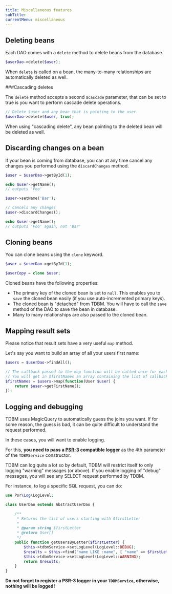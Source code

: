 ```yaml
---
title: Miscellaneous features
subTitle: 
currentMenu: miscellaneous
---
```


Deleting beans
--------------

Each DAO comes with a `delete` method to delete beans from the database.

```php
$userDao->delete($user);
```

When `delete` is called on a bean, the many-to-many relationships are automatically deleted as well.

###Cascading deletes

The `delete` method accepts a second `$cascade` parameter, that can be set to true is you want to perform cascade delete operations.

```php
// Delete $user and any bean that is pointing to the user.
$userDao->delete($user, true);
```

When using "cascading delete", any bean pointing to the deleted bean will be deleted as well.

Discarding changes on a bean
----------------------------

If your bean is coming from database, you can at any time cancel any changes you performed using the `discardChanges` 
method.

```php
$user = $userDao->getById(1);

echo $user->getName();
// outputs 'Foo'

$user->setName('Bar');

// Cancels any changes
$user->discardChanges();

echo $user->getName();
// outputs 'Foo' again, not 'Bar'
```


Cloning beans
-------------

You can clone beans using the `clone` keyword.

```php
$user = $userDao->getById(1);

$userCopy = clone $user;
```

Cloned beans have the following properties:

- The primary key of the cloned bean is set to `null`. This enables you to `save` the cloned bean easily (if you use auto-incremented primary keys).
- The cloned bean is "detached" from TDBM. You will have to call the `save` method of the DAO to save the bean in database.
- Many to many relationships are also passed to the cloned bean.

Mapping result sets
-------------------

Please notice that result sets have a very useful `map` method.

Let's say you want to build an array of all your users first name:

```php
$users = $userDao->findAll();

// The callback passed to the map function will be called once for each record in the recordset.
// You will get in $firstNames an array containing the list of callback results.
$firstNames = $users->map(function(User $user) {
    return $user->getFirstName();
});
```

Logging and debugging
---------------------

TDBM uses MagicQuery to automatically guess the joins you want. If for some reason, the guess is bad, it can be quite
difficult to understand the request performed.

In these cases, you will want to enable logging.

For this, **you need to pass a [PSR-3](http://www.php-fig.org/psr/psr-3/) compatible logger** as the 4th parameter of the `TDBMService` constructor.

TDBM can log quite a lot so by default, TDBM will restrict itself to only logging "warning" messages (or above).
If you enable logging of "debug" messages, you will see any SELECT request performed by TDBM.

For instance, to log a specific SQL request, you can do:

```php
use Psr\Log\LogLevel;

class UserDao extends AbstractUserDao {

	/**
	 * Returns the list of users starting with $firstLetter
	 *
	 * @param string $firstLetter
	 * @return User[]
	 */
	public function getUsersByLetter($firstLetter) {
        $this->tdbmService->setLogLevel(LogLevel::DEBUG);
        $results = $this->find("name LIKE :name", [ "name" => $firstLetter.'%' ]);
        $this->tdbmService->setLogLevel(LogLevel::WARNING);
        return $results;
	}
}
```

**Do not forget to register a PSR-3 logger in your `TDBMService`, otherwise, nothing will be logged!**
